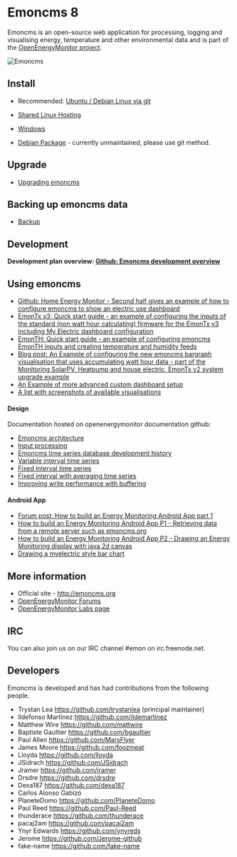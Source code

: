 # Emoncms 8

Emoncms is an open-source web application for processing, logging and visualising energy, temperature and other environmental data and is part of the [OpenEnergyMonitor project](http://openenergymonitor.org/emon).

![Emoncms](docs/files/emoncms_graphic.png)

## Install

* Recommended: [Ubuntu / Debian Linux via git](docs/LinuxInstall.md)
* [Shared Linux Hosting](docs/SharedLinuxHostingInstall.md)
* [Windows](docs/WindowsInstall.md)
 
* [Debian Package](docs/DebianInstall.md) - currently unmaintained, please use git method.

## Upgrade

* [Upgrading emoncms](docs/Upgrading.md)

## Backing up emoncms data

* [Backup](docs/Backup.md)

## Development

**Development plan overview: [Github: Emoncms development overview](https://github.com/emoncms/emoncms/issues/244)**

## Using emoncms

* [Github: Home Energy Monitor - Second half gives an example of how to configure emoncms to show an electric use dashboard](https://github.com/openenergymonitor/documentation/blob/master/Applications/HomeEnergyMonitor/HomeEnergyMonitor.md)
* [EmonTx v3: Quick start guide - an example of configuring the inputs of the standard (non watt hour calculating) firmware for the EmonTx v3 including My Electric dashboard configuration](http://openenergymonitor.org/emon/modules/emonTxV3)
* [EmonTH: Quick start guide - an example of configuring emoncms EmonTH inputs and creating temperature and humidity feeds](http://openenergymonitor.org/emon/modules/emonTH)
* [Blog post: An Example of configuring the new emoncms bargraph visualisation that uses accumulating watt hour data - part of the Monitoring SolarPV, Heatpump and house electric, EmonTx v2 system upgrade example](http://openenergymonitor.blogspot.co.uk/2014/08/monitoring-solarpv-heatpump-and-house.html)
* [An Example of more advanced custom dashboard setup](http://emoncms.org/site/docs/dashboards)
* [A list with screenshots of available visualisations](http://emoncms.org/site/docs/visualisations)


#### Design

Documentation hosted on openenergymonitor documentation github: 

- [Emoncms architecture](https://github.com/openenergymonitor/documentation/blob/master/BuildingBlocks/emoncms/architecture.md)
- [Input processing](https://github.com/openenergymonitor/documentation/blob/master/BuildingBlocks/emoncms/developinputproc.md)
- [Emoncms time series database development history](https://github.com/openenergymonitor/documentation/blob/master/BuildingBlocks/TimeSeries/history.md)
- [Variable interval time series](https://github.com/openenergymonitor/documentation/blob/master/BuildingBlocks/TimeSeries/variableinterval.md)
- [Fixed interval time series](https://github.com/openenergymonitor/documentation/blob/master/BuildingBlocks/TimeSeries/fixedinterval.md)
- [Fixed interval with averaging time series](https://github.com/openenergymonitor/documentation/blob/master/BuildingBlocks/TimeSeries/fixedintervalaveraging.md)
- [Improving write performance with buffering](https://github.com/openenergymonitor/documentation/blob/master/BuildingBlocks/TimeSeries/writeloadinvestigation.md)

#### Android App
- [Forum post: How to build an Energy Monitoring Android App part 1](http://openenergymonitor.org/emon/node/5250)
- [How to build an Energy Monitoring Android App P1 - Retrieving data from a remote server such as emoncms.org](https://github.com/openenergymonitor/documentation/blob/master/BuildingBlocks/AndroidApp/AndroidAppPart1.md)
- [How to build an Energy Monitoring Android App P2 - Drawing an Energy Monitoring display with java 2d canvas](https://github.com/openenergymonitor/documentation/blob/master/BuildingBlocks/AndroidApp/AndroidAppPart2.md)
- [Drawing a myelectric style bar chart](https://github.com/openenergymonitor/documentation/blob/master/BuildingBlocks/DrawingABarChart/DrawingABarChart.md)

## More information

- Official site - http://emoncms.org
- [OpenEnergyMonitor Forums](http://openenergymonitor.org/emon/forum)
- [OpenEnergyMonitor Labs page](http://openenergymonitor.org/emon/labs)

## IRC
You can also join us on our IRC channel #emon on irc.freenode.net.
    
## Developers
Emoncms is developed and has had contributions from the following people.

- Trystan Lea           https://github.com/trystanlea (principal maintainer)
- Ildefonso Martínez    https://github.com/ildemartinez
- Matthew Wire          https://github.com/mattwire
- Baptiste Gaultier     https://github.com/bgaultier
- Paul Allen            https://github.com/MarsFlyer
- James Moore           https://github.com/foozmeat
- Lloyda                https://github.com/lloyda
- JSidrach              https://github.com/JSidrach
- Jramer                https://github.com/jramer
- Drsdre                https://github.com/drsdre
- Dexa187               https://github.com/dexa187
- Carlos Alonso Gabizó
- PlaneteDomo           https://github.com/PlaneteDomo
- Paul Reed             https://github.com/Paul-Reed
- thunderace            https://github.com/thunderace
- pacaj2am              https://github.com/pacaj2am
- Ynyr Edwards          https://github.com/ynyreds
- Jerome                https://github.com/Jerome-github
- fake-name             https://github.com/fake-name
